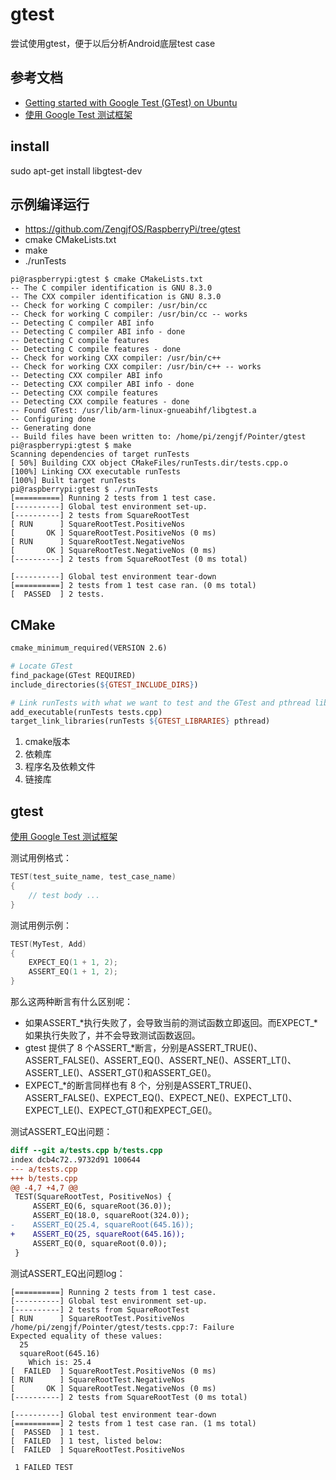 # gtest

尝试使用gtest，便于以后分析Android底层test case

## 参考文档

* [Getting started with Google Test (GTest) on Ubuntu](https://www.eriksmistad.no/getting-started-with-google-test-on-ubuntu/)
* [使用 Google Test 测试框架](http://senlinzhan.github.io/2017/10/08/gtest/)

## install

sudo apt-get install libgtest-dev

## 示例编译运行

* https://github.com/ZengjfOS/RaspberryPi/tree/gtest
* cmake CMakeLists.txt
* make
* ./runTests

```shell
pi@raspberrypi:gtest $ cmake CMakeLists.txt
-- The C compiler identification is GNU 8.3.0
-- The CXX compiler identification is GNU 8.3.0
-- Check for working C compiler: /usr/bin/cc
-- Check for working C compiler: /usr/bin/cc -- works
-- Detecting C compiler ABI info
-- Detecting C compiler ABI info - done
-- Detecting C compile features
-- Detecting C compile features - done
-- Check for working CXX compiler: /usr/bin/c++
-- Check for working CXX compiler: /usr/bin/c++ -- works
-- Detecting CXX compiler ABI info
-- Detecting CXX compiler ABI info - done
-- Detecting CXX compile features
-- Detecting CXX compile features - done
-- Found GTest: /usr/lib/arm-linux-gnueabihf/libgtest.a
-- Configuring done
-- Generating done
-- Build files have been written to: /home/pi/zengjf/Pointer/gtest
pi@raspberrypi:gtest $ make
Scanning dependencies of target runTests
[ 50%] Building CXX object CMakeFiles/runTests.dir/tests.cpp.o
[100%] Linking CXX executable runTests
[100%] Built target runTests
pi@raspberrypi:gtest $ ./runTests
[==========] Running 2 tests from 1 test case.
[----------] Global test environment set-up.
[----------] 2 tests from SquareRootTest
[ RUN      ] SquareRootTest.PositiveNos
[       OK ] SquareRootTest.PositiveNos (0 ms)
[ RUN      ] SquareRootTest.NegativeNos
[       OK ] SquareRootTest.NegativeNos (0 ms)
[----------] 2 tests from SquareRootTest (0 ms total)

[----------] Global test environment tear-down
[==========] 2 tests from 1 test case ran. (0 ms total)
[  PASSED  ] 2 tests.
```

## CMake

```Makefile
cmake_minimum_required(VERSION 2.6)

# Locate GTest
find_package(GTest REQUIRED)
include_directories(${GTEST_INCLUDE_DIRS})

# Link runTests with what we want to test and the GTest and pthread library
add_executable(runTests tests.cpp)
target_link_libraries(runTests ${GTEST_LIBRARIES} pthread)
```

1. cmake版本
2. 依赖库
3. 程序名及依赖文件
4. 链接库

## gtest

[使用 Google Test 测试框架](http://senlinzhan.github.io/2017/10/08/gtest/)

测试用例格式：

```CPP
TEST(test_suite_name, test_case_name) 
{
    // test body ...
}
```

测试用例示例：

```CPP
TEST(MyTest, Add) 
{
    EXPECT_EQ(1 + 1, 2);
    ASSERT_EQ(1 + 1, 2);
}
```

那么这两种断言有什么区别呢：

* 如果ASSERT_\*执行失败了，会导致当前的测试函数立即返回。而EXPECT_\*如果执行失败了，并不会导致测试函数返回。
* gtest 提供了 8 个ASSERT_*断言，分别是ASSERT_TRUE()、ASSERT_FALSE()、ASSERT_EQ()、ASSERT_NE()、ASSERT_LT()、ASSERT_LE()、ASSERT_GT()和ASSERT_GE()。
* EXPECT_*的断言同样也有 8 个，分别是ASSERT_TRUE()、ASSERT_FALSE()、EXPECT_EQ()、EXPECT_NE()、EXPECT_LT()、EXPECT_LE()、EXPECT_GT()和EXPECT_GE()。


测试ASSERT_EQ出问题：

```diff
diff --git a/tests.cpp b/tests.cpp
index dcb4c72..9732d91 100644
--- a/tests.cpp
+++ b/tests.cpp
@@ -4,7 +4,7 @@
 TEST(SquareRootTest, PositiveNos) {
     ASSERT_EQ(6, squareRoot(36.0));
     ASSERT_EQ(18.0, squareRoot(324.0));
-    ASSERT_EQ(25.4, squareRoot(645.16));
+    ASSERT_EQ(25, squareRoot(645.16));
     ASSERT_EQ(0, squareRoot(0.0));
 }

```

测试ASSERT_EQ出问题log：

```shell
[==========] Running 2 tests from 1 test case.
[----------] Global test environment set-up.
[----------] 2 tests from SquareRootTest
[ RUN      ] SquareRootTest.PositiveNos
/home/pi/zengjf/Pointer/gtest/tests.cpp:7: Failure
Expected equality of these values:
  25
  squareRoot(645.16)
    Which is: 25.4
[  FAILED  ] SquareRootTest.PositiveNos (0 ms)
[ RUN      ] SquareRootTest.NegativeNos
[       OK ] SquareRootTest.NegativeNos (0 ms)
[----------] 2 tests from SquareRootTest (0 ms total)

[----------] Global test environment tear-down
[==========] 2 tests from 1 test case ran. (1 ms total)
[  PASSED  ] 1 test.
[  FAILED  ] 1 test, listed below:
[  FAILED  ] SquareRootTest.PositiveNos

 1 FAILED TEST
```

